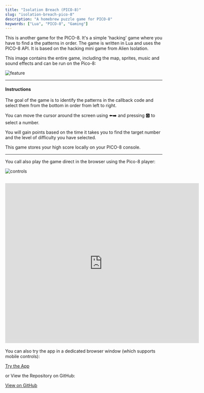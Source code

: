 ```yaml
---
title: "Isolation Breach (PICO-8)"
slug: "isolation-breach-pico-8"
description: "A homebrew puzzle game for PICO-8"
keywords: ["Lua", "PICO-8", "Gaming"]
---
```


This is another game for the PICO-8. It's a simple 'hacking' game where you have to find a the patterns in order. The game is written in Lua and uses the PICO-8 API. It is based on the hacking mini game from Alien Isolation.

This image contains the entire game, including the map, sprites, music and sound effects and can be run on the Pico-8:

![feature](/next-portfolio/project-images/isolation-breach-pico-8/feature.png)

---

#### Instructions

The goal of the game is to identify the patterns in the callback code and select them from the bottom in order from left to right.

You can move the cursor around the screen using ⬅️➡️ and pressing 🅾️ to select a number.

You will gain points based on the time it takes you to find the target number and the level of difficulty you have selected.

This game stores your high score locally on your PICO-8 console.

---

You call also play the game direct in the browser using the Pico-8 player:

![controls](https://imgur.com/BPMVOyQ.png)

## <iframe src="https://www.lexaloffle.com/bbs/widget.php?pid=tidiyonr" allowfullscreen width="621" height="513" style="border:none; overflow:hidden"></iframe>

You can also try the app in a dedicated browser window (which supports mobile controls):

<a className="btn btn-dark" href="https://gcoulby.github.io/isolation-breach-p8/"  target="_blank" rel="noopener noreferrer"><i className="fa fa-globe"></i> Try the App</a>

or View the Repository on GitHub:

<a className="btn btn-dark" href="https://github.com/gcoulby/isolation-breach-p8"  target="_blank" rel="noopener noreferrer"><i className="fa fa-github"></i> View on GitHub</a>
